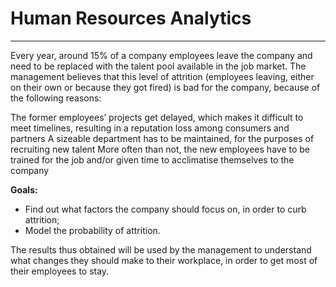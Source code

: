 # Human Resources Analytics 
****
Every year, around 15% of a company employees leave the company and need to be replaced with the talent pool available in the job market. The management believes that this level of attrition (employees leaving, either on their own or because they got fired) is bad for the company, because of the following reasons:

The former employees’ projects get delayed, which makes it difficult to meet timelines, resulting in a reputation loss among consumers and partners
A sizeable department has to be maintained, for the purposes of recruiting new talent
More often than not, the new employees have to be trained for the job and/or given time to acclimatise themselves to the company

**Goals:**
- Find out what factors the company should focus on, in order to curb attrition;
- Model the probability of attrition.

The results thus obtained will be used by the management to understand what changes they should make to their workplace, in order to get most of their employees to stay.
